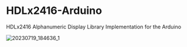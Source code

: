 # HDLx2416-Arduino
HDLx2416 Alphanumeric Display Library Implementation for the Arduino


![20230719_184636_1](https://github.com/GlebLava/HDLx2416-Arduino/assets/60477842/44e2298e-c6aa-48db-ae46-ddf5ab58851d)
